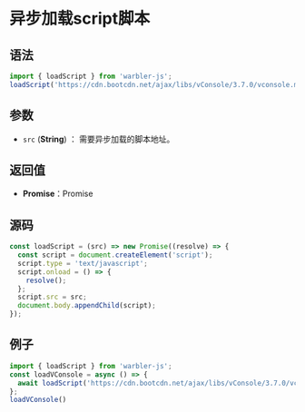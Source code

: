 

# 异步加载script脚本

## 语法

```js
import { loadScript } from 'warbler-js';
loadScript('https://cdn.bootcdn.net/ajax/libs/vConsole/3.7.0/vconsole.min.js')
```

## 参数

- `src` (**String**) ： 需要异步加载的脚本地址。


## 返回值

- **Promise**：Promise

## 源码


```js
const loadScript = (src) => new Promise((resolve) => {
  const script = document.createElement('script');
  script.type = 'text/javascript';
  script.onload = () => {
    resolve();
  };
  script.src = src;
  document.body.appendChild(script);
});
```

## 例子


```js
import { loadScript } from 'warbler-js';
const loadVConsole = async () => {
  await loadScript('https://cdn.bootcdn.net/ajax/libs/vConsole/3.7.0/vconsole.min.js');
};
loadVConsole()
```